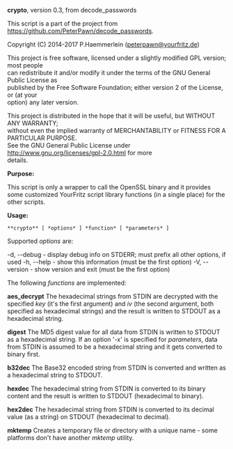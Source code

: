                                                                                                     
**crypto**, version 0.3, from decode_passwords                                                          
                                                                                                    
This script is a part of the project from https://github.com/PeterPawn/decode_passwords.            
                                                                                                    
Copyright (C) 2014-2017 P.Haemmerlein (peterpawn@yourfritz.de)                                      
                                                                                                    
This project is free software, licensed under a slightly modified GPL version; most people          
can redistribute it and/or modify it under the terms of the GNU General Public License as           
published by the Free Software Foundation; either version 2 of the License, or (at your             
option) any later version.                                                                          
                                                                                                    
This project is distributed in the hope that it will be useful, but WITHOUT ANY WARRANTY;           
without even the implied warranty of MERCHANTABILITY or FITNESS FOR A PARTICULAR PURPOSE.           
See the GNU General Public License under http://www.gnu.org/licenses/gpl-2.0.html for more          
details.                                                                                            

**Purpose:**

This script is only a wrapper to call the OpenSSL binary and it provides some customized
YourFritz script library functions (in a single place) for the other scripts.

**Usage:**

    **crypto** [ *options* ] *function* [ *parameters* ]

Supported *options* are:

-d, --debug   - display debug info on STDERR; must prefix all other options, if used
-h, --help    - show this information (must be the first option)
-V, --version - show version and exit (must be the first option)

The following *functions* are implemented:

**aes_decrypt**
    The hexadecimal strings from STDIN are decrypted with the specified *key* (it's the
    first argument) and *iv* (the second argument, both specified as hexadecimal strings)
    and the result is written to STDOUT as a hexadecimal string.

**digest**
    The MD5 digest value for all data from STDIN is written to STDOUT as a hexadecimal
    string. If an option '-x' is specified for *parameters*, data from STDIN is assumed
    to be a hexadecimal string and it gets converted to binary first.

**b32dec**
    The Base32 encoded string from STDIN is converted and written as a hexadecimal
    string to STDOUT.

**hexdec**
    The hexadecimal string from STDIN is converted to its binary content and the result
    is written to STDOUT (hexadecimal to binary).

**hex2dec**
    The hexadecimal string from STDIN is converted to its decimal value (as a string)
    on STDOUT (hexadecimal to decimal).

**mktemp**
    Creates a temporary file or directory with a unique name - some platforms don't
    have another *mktemp* utility.
